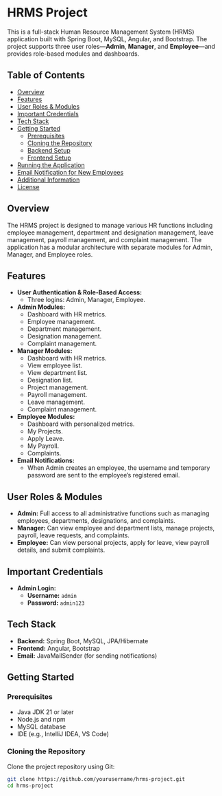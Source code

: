 # HRMS Project

This is a full-stack Human Resource Management System (HRMS) application built with Spring Boot, MySQL, Angular, and Bootstrap. The project supports three user roles—**Admin**, **Manager**, and **Employee**—and provides role-based modules and dashboards.

## Table of Contents

- [Overview](#overview)
- [Features](#features)
- [User Roles & Modules](#user-roles--modules)
- [Important Credentials](#important-credentials)
- [Tech Stack](#tech-stack)
- [Getting Started](#getting-started)
  - [Prerequisites](#prerequisites)
  - [Cloning the Repository](#cloning-the-repository)
  - [Backend Setup](#backend-setup)
  - [Frontend Setup](#frontend-setup)
- [Running the Application](#running-the-application)
- [Email Notification for New Employees](#email-notification-for-new-employees)
- [Additional Information](#additional-information)
- [License](#license)

## Overview

The HRMS project is designed to manage various HR functions including employee management, department and designation management, leave management, payroll management, and complaint management. The application has a modular architecture with separate modules for Admin, Manager, and Employee roles.

## Features

- **User Authentication & Role-Based Access:**
  - Three logins: Admin, Manager, Employee.
- **Admin Modules:**
  - Dashboard with HR metrics.
  - Employee management.
  - Department management.
  - Designation management.
  - Complaint management.
- **Manager Modules:**
  - Dashboard with HR metrics.
  - View employee list.
  - View department list.
  - Designation list.
  - Project management.
  - Payroll management.
  - Leave management.
  - Complaint management.
- **Employee Modules:**
  - Dashboard with personalized metrics.
  - My Projects.
  - Apply Leave.
  - My Payroll.
  - Complaints.
- **Email Notifications:**
  - When Admin creates an employee, the username and temporary password are sent to the employee’s registered email.

## User Roles & Modules

- **Admin:** Full access to all administrative functions such as managing employees, departments, designations, and complaints.
- **Manager:** Can view employee and department lists, manage projects, payroll, leave requests, and complaints.
- **Employee:** Can view personal projects, apply for leave, view payroll details, and submit complaints.

## Important Credentials

- **Admin Login:**
  - **Username:** `admin`
  - **Password:** `admin123`

## Tech Stack

- **Backend:** Spring Boot, MySQL, JPA/Hibernate
- **Frontend:** Angular, Bootstrap
- **Email:** JavaMailSender (for sending notifications)

## Getting Started

### Prerequisites

- Java JDK 21 or later
- Node.js and npm
- MySQL database
- IDE (e.g., IntelliJ IDEA, VS Code)

### Cloning the Repository

Clone the project repository using Git:

```bash
git clone https://github.com/yourusername/hrms-project.git
cd hrms-project
